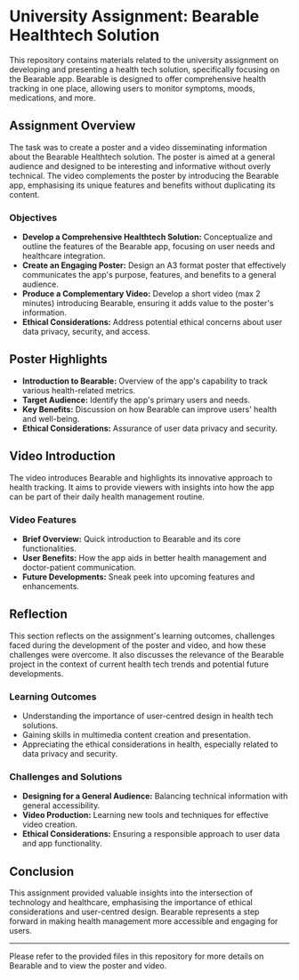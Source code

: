 # University Assignment: Bearable Healthtech Solution

This repository contains materials related to the university assignment on developing and presenting a health tech solution, specifically focusing on the Bearable app. Bearable is designed to offer comprehensive health tracking in one place, allowing users to monitor symptoms, moods, medications, and more.

## Assignment Overview

The task was to create a poster and a video disseminating information about the Bearable Healthtech solution. The poster is aimed at a general audience and designed to be interesting and informative without overly technical. The video complements the poster by introducing the Bearable app, emphasising its unique features and benefits without duplicating its content.

### Objectives

- **Develop a Comprehensive Healthtech Solution:** Conceptualize and outline the features of the Bearable app, focusing on user needs and healthcare integration.
- **Create an Engaging Poster:** Design an A3 format poster that effectively communicates the app's purpose, features, and benefits to a general audience.
- **Produce a Complementary Video:** Develop a short video (max 2 minutes) introducing Bearable, ensuring it adds value to the poster's information.
- **Ethical Considerations:** Address potential ethical concerns about user data privacy, security, and access.

## Poster Highlights

- **Introduction to Bearable:** Overview of the app's capability to track various health-related metrics.
- **Target Audience:** Identify the app's primary users and needs.
- **Key Benefits:** Discussion on how Bearable can improve users' health and well-being.
- **Ethical Considerations:** Assurance of user data privacy and security.

## Video Introduction

The video introduces Bearable and highlights its innovative approach to health tracking. It aims to provide viewers with insights into how the app can be part of their daily health management routine.

### Video Features

- **Brief Overview:** Quick introduction to Bearable and its core functionalities.
- **User Benefits:** How the app aids in better health management and doctor-patient communication.
- **Future Developments:** Sneak peek into upcoming features and enhancements.

## Reflection

This section reflects on the assignment's learning outcomes, challenges faced during the development of the poster and video, and how these challenges were overcome. It also discusses the relevance of the Bearable project in the context of current health tech trends and potential future developments.

### Learning Outcomes

- Understanding the importance of user-centred design in health tech solutions.
- Gaining skills in multimedia content creation and presentation.
- Appreciating the ethical considerations in health, especially related to data privacy and security.

### Challenges and Solutions

- **Designing for a General Audience:** Balancing technical information with general accessibility.
- **Video Production:** Learning new tools and techniques for effective video creation.
- **Ethical Considerations:** Ensuring a responsible approach to user data and app functionality.

## Conclusion

This assignment provided valuable insights into the intersection of technology and healthcare, emphasising the importance of ethical considerations and user-centred design. Bearable represents a step forward in making health management more accessible and engaging for users.

---

Please refer to the provided files in this repository for more details on Bearable and to view the poster and video.
